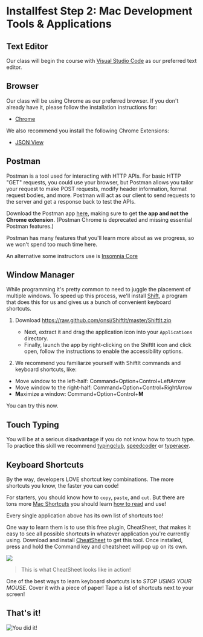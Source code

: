 # Installfest Step 2: Mac Development Tools & Applications

## Text Editor

Our class will begin the course with [Visual Studio Code](./editor-vsc.md) as our preferred text editor. 


## Browser
Our class will be using Chrome as our preferred browser. If you don't already have it, please follow the installation instructions for:

* [Chrome](https://support.google.com/chrome/answer/95346?hl=en)

We also recommend you install the following Chrome Extensions:

* [JSON View](https://chrome.google.com/webstore/detail/jsonview/chklaanhfefbnpoihckbnefhakgolnmc)


## Postman

Postman is a tool used for interacting with HTTP APIs. For basic HTTP "GET" requests, you could use your browser, but Postman allows you tailor your request to make POST requests, modify header information, format request bodies, and more. Postman will act as our client to send requests to the server and get a response back to test the APIs.

Download the Postman app [here](https://www.getpostman.com/products), making sure to get **the app and not the Chrome extension**. (Postman Chrome is deprecated and missing essential Postman features.) 

Postman has many features that you'll learn more about as we progress, so we won't spend too much time here.

An alternative some instructors use is [Insomnia Core](https://insomnia.rest/download/)

## Window Manager

While programming it's pretty common to need to juggle the placement of multiple windows. To speed up this process, we'll install [Shift](https://github.com/onsi/ShiftIt), a program that does this for us and gives us a bunch of convenient keyboard shortcuts.

1. Download https://raw.github.com/onsi/ShiftIt/master/ShiftIt.zip
    * Next, extract it and drag the application icon into your `Applications` directory.
    * Finally, launch the app by right-clicking on the ShiftIt icon and click open, follow the instructions to enable the accessibility options.

2. We recommend you familiarze yourself with ShiftIt commands and keyboard shortcuts, like:
* Move window to the left-half: Command+Option+Control+LeftArrow
* Move window to the right-half: Command+Option+Control+RightArrow
* **M**aximize a window: Command+Option+Control+**M**

You can try this now.

## Touch Typing
You will be at a serious disadvantage if you do not know how to touch type. To practice this skill we recommend [typingclub](http://typingclub.com), [speedcoder](http://www.speedcoder.net/) or [typeracer](http://play.typeracer.com/).

## Keyboard Shortcuts
By the way, developers LOVE shortcut key combinations. The more shortcuts you know, the faster you can code!

For starters, you should know how to `copy`, `paste`, and `cut`. But there are tons more [Mac Shortcuts](https://duckduckgo.com/?q=mac+keyboard+shortcuts&ia=cheatsheet&iax=1) you should learn [how to read](https://support.apple.com/en-us/HT201236) and use!

Every single application above has its own list of shortcuts too!

One way to learn them is to use this free plugin, CheatSheet, that makes it easy to see all possible shortcuts in whatever application you're currently using. Download and install [CheatSheet](https://mediaatelier.com/CheatSheet/?lang=en) to get this tool. Once installed, press and hold the Command key and cheatsheet will pop up on its own.

<img src="https://mediaatelier.com/CheatSheet/imgs/main.png">

> This is what CheatSheet looks like in action!

One of the best ways to learn keyboard shortcuts is to _STOP USING YOUR MOUSE_. Cover it with a piece of paper! Tape a list of shortcuts next to your screen!

## That's it!

![You did it!](https://media.giphy.com/media/3otPoS81loriI9sO8o/giphy.gif)

